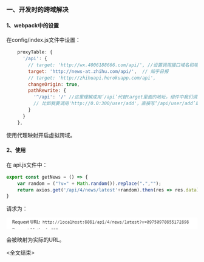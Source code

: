 ### 一、开发时的跨域解决

#### 1、webpack中的设置

在config/index.js文件中设置：

```js
    proxyTable: {
      '/api': {
        // target: 'http://wx.4006188666.com/api/', //设置调用接口域名和端口号别忘了加http
        target: 'http://news-at.zhihu.com/api/',  // 知乎日报
        // target: 'http://zhihuapi.herokuapp.com/api',
        changeOrigin: true,
        pathRewrite: {
          '^/api': '/' //这里理解成用‘/api’代替target里面的地址，组件中我们调接口时直接用api代替
          // 比如我要调用'http://0.0:300/user/add'，直接写‘/api/user/add’即可
        }
      }
    },
```

使用代理映射开启虚拟跨域。

#### 2、使用

在 api.js文件中：

```js
export const getNews = () => {
    var random = ("?v=" + Math.random()).replace(".","");
    return axios.get('/api/4/news/latest'+random).then(res => res.data);
}
```

请求为：

<img src="./img/跨域问题.bmp" />

会被映射为实际的URL。



<全文结束>